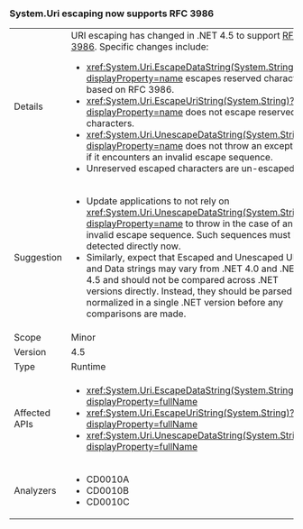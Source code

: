 ### System.Uri escaping now supports RFC 3986

|   |   |
|---|---|
|Details|URI escaping has changed in .NET 4.5 to support <a href="http://tools.ietf.org/html/rfc3986">RFC 3986</a>. Specific changes include:<br /><ul><li><xref:System.Uri.EscapeDataString(System.String)?displayProperty=name> escapes reserved characters based on RFC 3986.</li><li><xref:System.Uri.EscapeUriString(System.String)?displayProperty=name> does not escape reserved characters.</li><li><xref:System.Uri.UnescapeDataString(System.String)?displayProperty=name> does not throw an exception if it encounters an invalid escape sequence.</li><li>Unreserved escaped characters are un-escaped.</li></ul>|
|Suggestion|<ul><li>Update applications to not rely on <xref:System.Uri.UnescapeDataString(System.String)?displayProperty=name> to throw in the case of an invalid escape sequence. Such sequences must be detected directly now.</li><li>Similarly, expect that Escaped and Unescaped URI and Data strings may vary from .NET 4.0 and .NET 4.5 and should not be compared across .NET versions directly. Instead, they should be parsed and normalized in a single .NET version before any comparisons are made.</li></ul>|
|Scope|Minor|
|Version|4.5|
|Type|Runtime|
|Affected APIs|<ul><li><xref:System.Uri.EscapeDataString(System.String)?displayProperty=fullName></li><li><xref:System.Uri.EscapeUriString(System.String)?displayProperty=fullName></li><li><xref:System.Uri.UnescapeDataString(System.String)?displayProperty=fullName></li></ul>|
|Analyzers|<ul><li>CD0010A</li><li>CD0010B</li><li>CD0010C</li></ul>|
